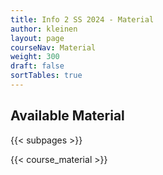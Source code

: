 ```yaml
---
title: Info 2 SS 2024 - Material
author: kleinen
layout: page
courseNav: Material
weight: 300
draft: false
sortTables: true
---
```


## Available Material

{{< subpages  >}}

{{< course_material >}}
